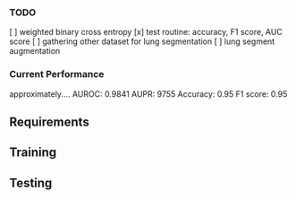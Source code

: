 ### TODO
[ ] weighted binary cross entropy
[x] test routine: accuracy, F1 score, AUC score
[ ] gathering other dataset for lung segmentation
[ ] lung segment augmentation 

### Current Performance
approximately....
AUROC: 0.9841
AUPR: 9755
Accuracy: 0.95
F1 score: 0.95

## Requirements

## Training

## Testing